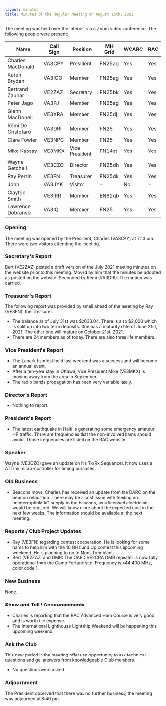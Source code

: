 ```yaml
---
layout: minutes
title: Minutes of the Regular Meeting on August 16th, 2021
---
```

The meeting was held over the internet via a Zoom video conference.
The following people were present:

| Name                   | Call Sign  | Position         | MH Grid | WCARC | RAC |
|------------------------|------------|------------------|---------|-------|-----|
| Charles MacDonald      | VA3CPY     | President        | FN25ag  | Yes   | Yes |
| Karen Bryden           | VA3IGO     | Member           | FN25ag  | Yes   | Yes |
| Bertrand Zauhar        | VE2ZAZ     | Secretary        | FN25bk  | Yes   | Yes |
| Peter Jago             | VA3PJ      | Member           | FN25ag  | Yes   | Yes |
| Glenn MacDonell        | VE3XRA     | Member           | FN25dj  | Yes   | Yes |
| Rémi De Cristofaro     | VA3DRI     | Member           | FN25    | Yes   | Yes |
| Clare Fowler           | VE3NPC     | Member           | FN25    | Yes   | Yes |
| Mike Kassay            | VE3MKX     | Vice President   | FN14st  | Yes   | Yes |
| Wayne Getchell         | VE3CZO     | Director         | FN25dh  | Yes   | Yes |
| Ray Perrin             | VE3FN      | Treasurer        | FN25dk  | Yes   | Yes |
| John                   | VA3JYK     | Visitor          |   -     | No    |  -  |
| Clayton Smith          | VE3IRR     | Member           | EN82qb  | Yes   | Yes |
| Lawrence Dobranski     | VA3IQ      | Member           | FN25    | Yes   | Yes |

### Opening

The meeting was opened by the President, Charles (VA3CPY) at 7:13 pm.
There were two visitors attending the meeting.

### Secretary's Report

Bert (VE2ZAZ) posted a draft version of the July 2021 meeting minutes on the website prior to this meeting. Moved by him that the minutes be adopted as posted on the website. Seconded by Rémi (VA3DRI). The motion was carried.

### Treasurer's Report

The following report was provided by email ahead of the meeting by Ray (VE3FN), the Treasurer.
- The balance as of July 31st was $2033.04. There is also $2,000 which is split up into two term deposits. One has a maturity date of June 21st, 2021. The other one will mature on October 21st, 2021.
- There are 24 members as of today. There are also three life members.

### Vice President's Report

- The Lanark hamfest held last weekend was a success and will become an annual event.
- After a ten-year stay in Ottawa, Vice President Mike (VE3MKX) is moving away from the area in September.
- The radio bands propagation has been very variable lately.

### Director's Report

- Nothing to report.

### President's Report

- The latest earthquake in Haiti is generating some emergency amateur HF traffic. There are frequencies that the non-involved hams should avoid. Those frequencies are listed on the RAC website.

### Speaker

Wayne (VE3CZO) gave an update on his Tx/Rx Sequencer. It now uses a ATTiny micro-controller for timing purposes.

### Old Business

- Beacons move: Charles has received an update from the DARC on the beacon relocation. There may be a cost issue with feeding an uninterruptible AC supply to the beacons, as a licensed electrician would be required. We will know more about the expected cost in the next few weeks. The information should be available at the next meeting.

### Reports / Club Project Updates

- Ray (VE3FN) regarding contest cooperation: He is looking for some hams to help him with the 10 GHz and Up contest this upcoming weekend. He is planning to go to Mont Tremblant.
- Bert (VE2ZAZ) and DMR: The OARC VE2CRA DMR repeater is now fully operational from the Camp Fortune site. Frequency is 444.400 MHz, color code 1.

### New Business

None.

### Show and Tell / Announcements

- Charles is reporting that the RAC Advanced Ham Course is very good and is worth the expense.
- The International Lighthouse Lightship Weekend will be happening this upcoming weekend.

### Ask the Club

This new period in the meeting offers an opportunity to ask technical questions and get answers from knowledgeable Club members.
- No questions were asked.

### Adjournment

The President observed that there was no further business; the meeting was adjourned at 8:40 pm.

